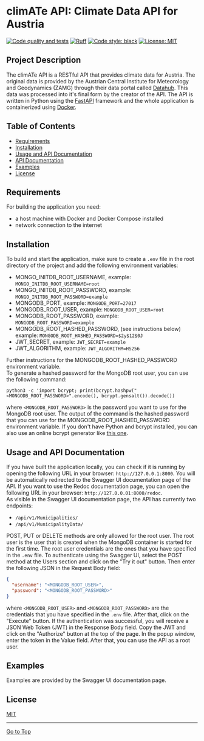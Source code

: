 # climATe API: Climate Data API for Austria

[![Code quality and tests](https://github.com/ilgatto88/climate_api/actions/workflows/main.yml/badge.svg)](https://github.com/ilgatto88/climate_api/actions/workflows/main.yml) [![Ruff](https://img.shields.io/endpoint?url=https://raw.githubusercontent.com/charliermarsh/ruff/main/assets/badge/v2.json)](https://github.com/astral-sh/ruff) [![Code style: black](https://img.shields.io/badge/code%20style-black-000000.svg)](https://github.com/psf/black) [![License: MIT](https://img.shields.io/badge/license-MIT-blue.svg)](https://opensource.org/licenses/MIT)

## Project Description

The climATe API is a RESTful API that provides climate data for Austria. The original data is provided by the Austrian Central Institute for Meteorology and Geodynamics (ZAMG) through their data portal called [Datahub](https://data.hub.zamg.ac.at/). This data was processed into it's final form by the creator of the API. The API is written in Python using the [FastAPI](https://fastapi.tiangolo.com/) framework and the whole application is containerized using [Docker](https://www.docker.com/).

## Table of Contents

- [Requirements](#requirements)
- [Installation](#installation)
- [Usage and API Documentation](#usage-and-api-documentation)
- [API Documentation](#api-documentation)
- [Examples](#examples)
- [License](#license)

## Requirements

For building the application you need:

- a host machine with Docker and Docker Compose installed
- network connection to the internet

## Installation

To build and start the application, make sure to create a `.env` file in the root directory of the project and add the following environment variables:

- MONGO_INITDB_ROOT_USERNAME, example: `MONGO_INITDB_ROOT_USERNAME=root`
- MONGO_INITDB_ROOT_PASSWORD, example: `MONGO_INITDB_ROOT_PASSWORD=example`
- MONGODB_PORT, example: `MONGODB_PORT=27017`
- MONGODB_ROOT_USER, example: `MONGODB_ROOT_USER=root`
- MONGODB_ROOT_PASSWORD, example: `MONGODB_ROOT_PASSWORD=example`
- MONGODB_ROOT_HASHED_PASSWORD, (see instructions below) example: `MONGODB_ROOT_HASHED_PASSWORD=$2y$12$0J`
- JWT_SECRET, example: `JWT_SECRET=example`
- JWT_ALGORITHM, example: `JWT_ALGORITHM=HS256`

Further instructions for the MONGODB_ROOT_HASHED_PASSWORD environment variable.  
To generate a hashed password for the MongoDB root user, you can use the following command:

`python3 -c 'import bcrypt; print(bcrypt.hashpw("<MONGODB_ROOT_PASSWORD>".encode(), bcrypt.gensalt()).decode())`

where `<MONGODB_ROOT_PASSWORD>` is the password you want to use for the MongoDB root user. The output of the command is the hashed password that you can use for the MONGODB_ROOT_HASHED_PASSWORD environment variable. If you don't have Python and bcrypt installed, you can also use an online bcrypt generator like [this one](https://bcrypt-generator.com/).

## Usage and API Documentation

If you have built the application locally, you can check if it is running by opening the following URL in your browser: `http://127.0.0.1:8000`. You will be automatically redirected to the Swagger UI documentation page of the API. If you want to use the Redoc documentation page, you can open the following URL in your browser: `http://127.0.0.01:8000/redoc`.  
As visible in the Swagger UI documentation page, the API has currently two endpoints:

- `/api/v1/Municipalities/`
- `/api/v1/MunicipalityData/`

POST, PUT or DELETE methods are only allowed for the root user. The root user is the user that is created when the MongoDB container is started for the first time. The root user credentials are the ones that you have specified in the `.env` file. To authenticate using the Swagger UI, select the POST method at the Users section and click on the "Try it out" button. Then enter the following JSON in the Request Body field:

```json
{
  "username": "<MONGODB_ROOT_USER>",
  "password": "<MONGODB_ROOT_PASSWORD>"
}
```

where `<MONGODB_ROOT_USER>` and `<MONGODB_ROOT_PASSWORD>` are the credentials that you have specified in the `.env` file. After that, click on the "Execute" button. If the authentication was successful, you will receive a JSON Web Token (JWT) in the Response Body field. Copy the JWT and click on the "Authorize" button at the top of the page. In the popup window, enter the token in the Value field. After that, you can use the API as a root user.

## Examples

Examples are provided by the Swagger UI documentation page.

## License

[MIT](LICENSE)

---

[Go to Top](#table-of-contents)
